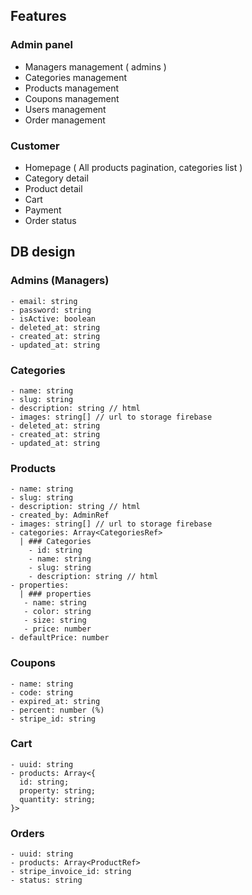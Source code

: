 ## Features
### Admin panel
- Managers management ( admins )
- Categories management
- Products management
- Coupons management
- Users management
- Order management
### Customer
- Homepage ( All products pagination, categories list )
- Category detail
- Product detail
- Cart
- Payment
- Order status
  
## DB design

### Admins (Managers)
```
- email: string
- password: string
- isActive: boolean
- deleted_at: string
- created_at: string
- updated_at: string
```

### Categories
```
- name: string
- slug: string
- description: string // html
- images: string[] // url to storage firebase
- deleted_at: string
- created_at: string
- updated_at: string
```

### Products
```
- name: string
- slug: string
- description: string // html
- created_by: AdminRef
- images: string[] // url to storage firebase
- categories: Array<CategoriesRef>
  | ### Categories
    - id: string
    - name: string
    - slug: string
    - description: string // html
- properties:
  | ### properties
   - name: string
   - color: string
   - size: string
   - price: number
- defaultPrice: number
```

### Coupons
```
- name: string
- code: string
- expired_at: string
- percent: number (%)
- stripe_id: string
```

<!-- ### Users
```
- email: string
- google_id: string // or token
- facebook_id: string // or token
- firstName: string
- lastName: string
- avt: string  // url to storage firebase
``` -->

### Cart
```
- uuid: string
- products: Array<{
  id: string;
  property: string;
  quantity: string;
}>
```

### Orders
```
- uuid: string
- products: Array<ProductRef>
- stripe_invoice_id: string
- status: string
```